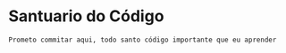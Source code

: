 <h1>Santuario do Código</h1>

```
Prometo commitar aqui, todo santo código importante que eu aprender
```

